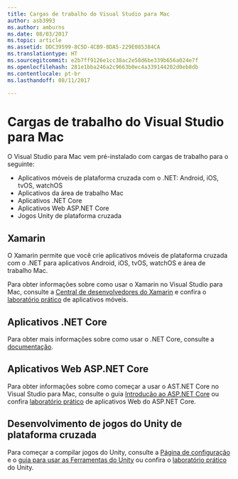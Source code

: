 ```yaml
---
title: Cargas de trabalho do Visual Studio para Mac
author: asb3993
ms.author: amburns
ms.date: 08/03/2017
ms.topic: article
ms.assetid: DDC39599-8C5D-4CB9-8DA5-229E085384CA
ms.translationtype: HT
ms.sourcegitcommit: e2b7ff9126e1cc38ac2e58d6be339b656a024e7f
ms.openlocfilehash: 281e1bba246a2c9663b0ec4a339144202d0eb8db
ms.contentlocale: pt-br
ms.lasthandoff: 08/11/2017

---
```


# <a name="visual-studio-for-mac-workloads"></a>Cargas de trabalho do Visual Studio para Mac

O Visual Studio para Mac vem pré-instalado com cargas de trabalho para o seguinte:

* Aplicativos móveis de plataforma cruzada com o .NET: Android, iOS, tvOS, watchOS
* Aplicativos da área de trabalho Mac
* Aplicativos .NET Core
* Aplicativos Web ASP.NET Core
* Jogos Unity de plataforma cruzada

## <a name="xamarin"></a>Xamarin

O Xamarin permite que você crie aplicativos móveis de plataforma cruzada com o .NET para aplicativos Android, iOS, tvOS, watchOS e área de trabalho Mac.

Para obter informações sobre como usar o Xamarin no Visual Studio para Mac, consulte a [Central de desenvolvedores do Xamarin](https://developer.xamarin.com/) e confira o [laboratório prático](https://github.com/Microsoft/vs4mac-labs/tree/master/Mobile/Getting-Started) de aplicativos móveis.

## <a name="net-core-applications"></a>Aplicativos .NET Core

Para obter mais informações sobre como usar o .NET Core, consulte a [documentação](https://docs.microsoft.com/en-us/dotnet/core/).

## <a name="aspnet-core-web-applications"></a>Aplicativos Web ASP.NET Core

Para obter informações sobre como começar a usar o AST.NET Core no Visual Studio para Mac, consulte o guia [Introdução ao ASP.NET Core](~/asp-net-core.md) ou confira [laboratório prático](https://github.com/Microsoft/vs4mac-labs/tree/master/Web/Getting-Started) de aplicativos Web do ASP.NET Core.

## <a name="cross-platform-unity-game-development"></a>Desenvolvimento de jogos do Unity de plataforma cruzada

Para começar a compilar jogos do Unity, consulte a [Página de configuração](~/setup-vsmac-tools-unity.md) e o [guia para usar as Ferramentas do Unity](~/using-vsmac-tools-unity.md) ou confira o [laboratório prático](https://github.com/Microsoft/vs4mac-labs/tree/master/Unity/Getting-Started) do Unity.

